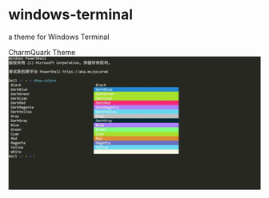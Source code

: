 # windows-terminal
a theme for Windows Terminal

CharmQuark Theme
![](https://github.com/szhangphys/windows-terminal/blob/master/resources/CharmQuark-scheme.JPG)
